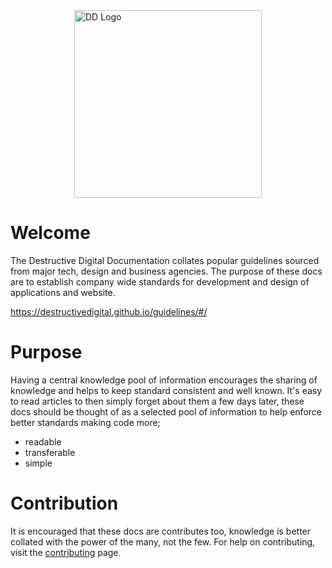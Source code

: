 <img src="https://github.com/DestructiveDigital/guidelines/raw/master/assets/images/logo-main.svg?sanitize=true" alt="DD Logo" style="width: 300px; position: relative; left: 50%; transform: translateX(-50%);">

# Welcome

The Destructive Digital Documentation collates popular guidelines sourced from major tech, design and business agencies. The purpose of these docs are to establish company wide standards for development and design of applications and website.

https://destructivedigital.github.io/guidelines/#/

# Purpose

Having a central knowledge pool of information encourages the sharing of knowledge and helps to keep standard consistent and well known. It's easy to read articles to then simply forget about them a few days later, these docs should be thought of as a selected pool of information to help enforce better standards making code more;

* readable
* transferable
* simple



# Contribution

It is encouraged that these docs are contributes too, knowledge is better collated with the power of the many, not the few. For help on contributing, visit the [contributing](/[pages//contribute) page.

